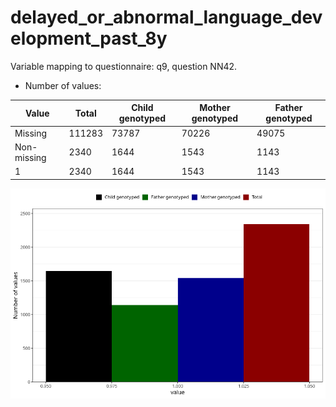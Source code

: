 # delayed_or_abnormal_language_development_past_8y
Variable mapping to questionnaire: q9, question NN42.
- Number of values:

| Value | Total | Child genotyped | Mother genotyped | Father genotyped |
| ----- | ----- | --------------- | ---------------- | ---------------- |
| Missing | 111283 | 73787 | 70226 | 49075 |
| Non-missing | 2340 | 1644 | 1543 | 1143 |
| 1 | 2340 | 1644 | 1543 | 1143 |



![](delayed_or_abnormal_language_development_past_8y_n.png)



